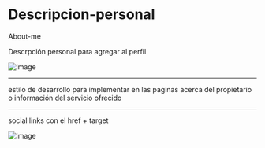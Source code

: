 # Descripcion-personal
About-me

Descrpción personal para agregar al perfil 

![image](https://github.com/user-attachments/assets/8af692d4-ee53-4881-ba5f-459d03bc7163)

*** 
estilo de desarrollo para implementar en las paginas acerca del propietario o información del servicio ofrecido
***


social links con el href + target 

![image](https://github.com/user-attachments/assets/d68ea2e4-34f4-4ee5-b7bf-21dd1710eb96)
